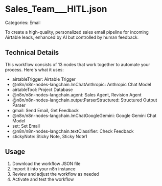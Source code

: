 # Sales_Team___HITL.json

Categories: Email

To create a high-quality, personalized sales email pipeline for incoming Airtable leads, enhanced by AI but controlled by human feedback.

## Technical Details

This workflow consists of 13 nodes that work together to automate your process. Here's what it uses:

- airtableTrigger: Airtable Trigger
- @n8n/n8n-nodes-langchain.lmChatAnthropic: Anthropic Chat Model
- airtableTool: Project Database
- @n8n/n8n-nodes-langchain.agent: Sales Agent, Revision Agent
- @n8n/n8n-nodes-langchain.outputParserStructured: Structured Output Parser
- gmail: Send Email, Get Feedback
- @n8n/n8n-nodes-langchain.lmChatGoogleGemini: Google Gemini Chat Model
- set: Set Email
- @n8n/n8n-nodes-langchain.textClassifier: Check Feedback
- stickyNote: Sticky Note, Sticky Note1

## Usage

1. Download the workflow JSON file
2. Import it into your n8n instance
3. Review and adjust the workflow as needed
4. Activate and test the workflow

